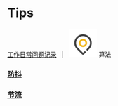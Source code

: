 # Tips
[工作日常问题记录](https://github.com/icctuan/Tips/README.md)&nbsp;&nbsp; | &nbsp;&nbsp;![](https://github.com/icctuan/Tips/raw/main/img/location.svg) 算法&nbsp;&nbsp;

### [防抖]()
### [节流]()
